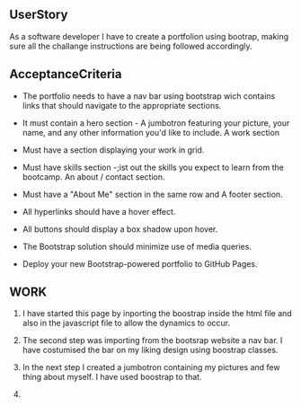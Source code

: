 ## UserStory

As a software developer I have to create a portfolion using bootrap, making sure all the challange instructions are being followed accordingly.

## AcceptanceCriteria

- The portfolio needs to have a nav bar using bootstrap wich contains links that should navigate to the appropriate sections.

- It must contain a hero section - A jumbotron featuring your picture, your name, and any other information you'd like to include.
  A work section

- Must have a section displaying your work in grid.

- Must have skills section -;ist out the skills you expect to learn from the bootcamp.
  An about / contact section.

- Must have a "About Me" section in the same row and A footer section.

- All hyperlinks should have a hover effect.

- All buttons should display a box shadow upon hover.

- The Bootstrap solution should minimize use of media queries.

- Deploy your new Bootstrap-powered portfolio to GitHub Pages.

## WORK

1. I have started this page by inporting the boostrap inside the html file and also in the javascript file to allow the dynamics to occur.

2. The second step was importing from the bootsrap website a nav bar. I have costumised the bar on my liking design using boostrap classes.

3. In the next step I created a jumbotron containing my pictures and few thing about myself. I have used boostrap to that.

4.

